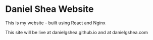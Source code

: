 # Daniel Shea Website

This is my website - built using React and Nginx

This site will be live at danielgshea.github.io and at danielgshea.com
